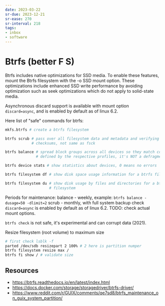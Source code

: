 ```yaml
---
date: 2023-03-22
sr-due: 2023-12-21
sr-ease: 270
sr-interval: 218
tags:
- inbox
- software
---
```


# Btrfs (better F S)

Btrfs includes native optimizations for SSD media. To enable
these features, mount the Btrfs filesystem with the -o SSD mount option. These
optimizations include enhanced SSD write performance by avoiding optimization
such as seek optimizations which do not apply to solid-state media.

Asynchronous discard support is available with mount option `discard=async`, and
is enabled by default as of linux 6.2.

Here list of "safe" commands for btrfs:

```sh
mkfs.btrfs # create a btrfs filesystem

btrfs scrub # pass over all filesystem data and metadata and verifying the
            # checksums, not same as fsck

btrfs balance # spread block groups across all devices so they match constraints
              # defined by the respective profiles, it's NOT a defragmentation

btrfs device stats # show statistics about devices, 0 means no errors

btrfs filesystem df # show disk space usage information for a btrfs filesystem

btrfs filesystem du # show disk usage by files and directories for a btrfs
                    # filesystem
```

Periods for maintenance:
balance - weekly, example: `btrfs balance -dusage=50 -dlimit=2`
scrub - monthly, with full system backup
check `discard=async` is enabled by default as of linux 6.2. TODO: check actual
mount options.

`btrfs check` is not safe, it's experimental and can corrupt data (2021).

Resize filesystem (root volume) to maximum size
```sh
# first check lsblk -f
parted /dev/sdb resizepart 2 100% # 2 here is partition numper
btrfs filesystem resize max /
btrfs fi show / # validate size
```

## Resources

- https://btrfs.readthedocs.io/en/latest/index.html
- https://docs.docker.com/storage/storagedriver/btrfs-driver/
- https://www.reddit.com/r/GUIX/comments/qe7sd8/btrfs_maintenance_on_guix_system_partition/
